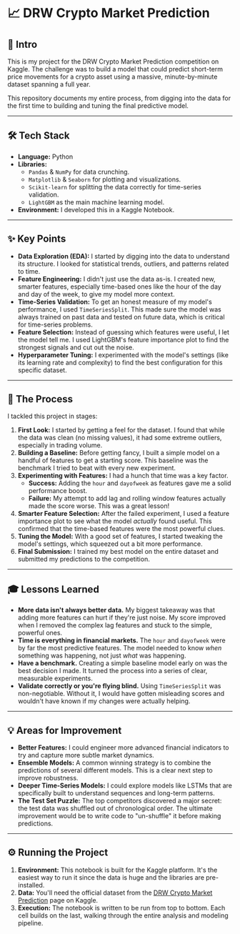 # 📈 DRW Crypto Market Prediction

## 👋 Intro

This is my project for the DRW Crypto Market Prediction competition on Kaggle. The challenge was to build a model that could predict short-term price movements for a crypto asset using a massive, minute-by-minute dataset spanning a full year.

This repository documents my entire process, from digging into the data for the first time to building and tuning the final predictive model.

---

## 🛠️ Tech Stack

* **Language:** Python
* **Libraries:**
    * `Pandas` & `NumPy` for data crunching.
    * `Matplotlib` & `Seaborn` for plotting and visualizations.
    * `Scikit-learn` for splitting the data correctly for time-series validation.
    * `LightGBM` as the main machine learning model.
* **Environment:** I developed this in a Kaggle Notebook.

---

## ✨ Key Points

* **Data Exploration (EDA):** I started by digging into the data to understand its structure. I looked for statistical trends, outliers, and patterns related to time.
* **Feature Engineering:** I didn't just use the data as-is. I created new, smarter features, especially time-based ones like the hour of the day and day of the week, to give my model more context.
* **Time-Series Validation:** To get an honest measure of my model's performance, I used `TimeSeriesSplit`. This made sure the model was always trained on past data and tested on future data, which is critical for time-series problems.
* **Feature Selection:** Instead of guessing which features were useful, I let the model tell me. I used LightGBM's feature importance plot to find the strongest signals and cut out the noise.
* **Hyperparameter Tuning:** I experimented with the model's settings (like its learning rate and complexity) to find the best configuration for this specific dataset.

---

## 🚀 The Process

I tackled this project in stages:

1.  **First Look:** I started by getting a feel for the dataset. I found that while the data was clean (no missing values), it had some extreme outliers, especially in trading volume.
2.  **Building a Baseline:** Before getting fancy, I built a simple model on a handful of features to get a starting score. This baseline was the benchmark I tried to beat with every new experiment.
3.  **Experimenting with Features:** I had a hunch that time was a key factor.
    * **Success:** Adding the `hour` and `dayofweek` as features gave me a solid performance boost.
    * **Failure:** My attempt to add lag and rolling window features actually made the score worse. This was a great lesson!
4.  **Smarter Feature Selection:** After the failed experiment, I used a feature importance plot to see what the model *actually* found useful. This confirmed that the time-based features were the most powerful clues.
5.  **Tuning the Model:** With a good set of features, I started tweaking the model's settings, which squeezed out a bit more performance.
6.  **Final Submission:** I trained my best model on the entire dataset and submitted my predictions to the competition.

---

## 🎓 Lessons Learned

* **More data isn't always better data.** My biggest takeaway was that adding more features can hurt if they're just noise. My score improved when I removed the complex lag features and stuck to the simple, powerful ones.
* **Time is everything in financial markets.** The `hour` and `dayofweek` were by far the most predictive features. The model needed to know *when* something was happening, not just *what* was happening.
* **Have a benchmark.** Creating a simple baseline model early on was the best decision I made. It turned the process into a series of clear, measurable experiments.
* **Validate correctly or you're flying blind.** Using `TimeSeriesSplit` was non-negotiable. Without it, I would have gotten misleading scores and wouldn't have known if my changes were actually helping.

---

## 💡 Areas for Improvement

* **Better Features:** I could engineer more advanced financial indicators to try and capture more subtle market dynamics.
* **Ensemble Models:** A common winning strategy is to combine the predictions of several different models. This is a clear next step to improve robustness.
* **Deeper Time-Series Models:** I could explore models like LSTMs that are specifically built to understand sequences and long-term patterns.
* **The Test Set Puzzle:** The top competitors discovered a major secret: the test data was shuffled out of chronological order. The ultimate improvement would be to write code to "un-shuffle" it before making predictions.

---

## ⚙️ Running the Project

1.  **Environment:** This notebook is built for the Kaggle platform. It's the easiest way to run it since the data is huge and the libraries are pre-installed.
2.  **Data:** You'll need the official dataset from the [DRW Crypto Market Prediction](https://www.kaggle.com/competitions/drw-crypto-market-prediction) page on Kaggle.
3.  **Execution:** The notebook is written to be run from top to bottom. Each cell builds on the last, walking through the entire analysis and modeling pipeline.


